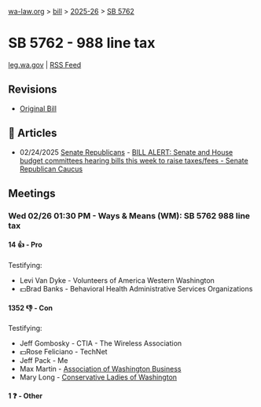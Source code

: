 [wa-law.org](/) > [bill](/bill/) > [2025-26](/bill/2025-26/) > [SB 5762](/bill/2025-26/sb/5762/)

# SB 5762 - 988 line tax
[leg.wa.gov](https://app.leg.wa.gov/billsummary?BillNumber=5762&Year=2025&Initiative=false) | [RSS Feed](./rss.xml)

## Revisions
* [Original Bill](1/)

## 📰 Articles
* 02/24/2025 [Senate Republicans](/org/senate_republicans/) - [BILL ALERT: Senate and House budget committees hearing bills this week to raise taxes/fees - Senate Republican Caucus](https://src.wastateleg.org/blog/bill-alert-senate-house-budget-committees-hearing-bills-week-raise-taxes-fees/#:~:text=SB%205762)

## Meetings
### Wed 02/26 01:30 PM - Ways & Means (WM): SB 5762 988 line tax
#### 14 👍 - Pro
Testifying:
* Levi Van Dyke - Volunteers of America Western Washington
* 💵Brad Banks - Behavioral Health Administrative Services Organizations

#### 1352 👎 - Con
Testifying:
* Jeff Gombosky - CTIA - The Wireless Association
* 💵Rose Feliciano - TechNet
* Jeff Pack - Me
* Max Martin - [Association of Washington Business](/org/association_of_washington_business/)
* Mary Long - [Conservative Ladies of Washington](/org/conservative_ladies_of_washington/)

#### 1 ❓ - Other

